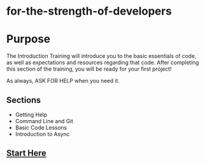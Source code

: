 # for-the-strength-of-developers

# Purpose

The Introduction Training will introduce you to the basic essentials of code, as well as expectations and resources regarding that code.
After completing this section of the training, you will be ready for your first project!

As always, ASK FOR HELP when you need it.

## Sections

- Getting Help
- Command Line and Git
- Basic Code Lessons
- Introduction to Async

## [Start Here](./help.md)